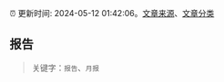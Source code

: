 :alarm_clock: 更新时间: 2024-05-12 01:42:06。[文章来源](/README.md)、[文章分类](/TAGS.md)

## 报告


> 关键字：`报告`、`月报`



